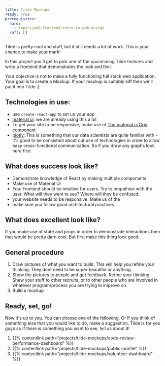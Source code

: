 ```yaml
---
title: Tilde Mockups
ready: True
prerequisites:
  hard:
    - topics/web-frontend/intro-to-web-design
  soft: []
---
```


Tilde is pretty cool and stuff, but it still needs a lot of work. This is your chance to make your mark!

In this project you'll get to pick one of the upcomming Tilde features and write a frontend that demonstrates the look and feel.

Your objective is not to make a fully functioning full stack web application. Your goal is to create a Mockup. If your mockup is suitably kiff then we'll put it into Tilde :)

## Technologies in use:

- use `create-react-app` to set up your app
- [material ui](https://material-ui.com/): we are already using this a lot
- To get your site to be responsive, make use of [The material ui Grid component](https://material-ui.com/components/grid/)
- [plotly](https://plotly.com/javascript/react/): This is something that our data scientists are quite familiar with - it's good to be consistant about out use of technologies in order to allow easy cross-functional communication. So if you draw any graphs look here first

## What does success look like?

- Demonstrate knowledge of React by making multiple components
- Make use of Material UI
- Your frontend should be intuitive for users. Try to empathise with the user. What will they want to see? Where will they be confused.
- your website needs to be responsive. Make us of the
- make sure you follow good architectural practices

## What does excellent look like?

If you make use of state and props in order to demonstrate interactions then that would be pretty darn cool. But first make this thing look good.

## General procedure

1. Draw pictures of what you want to build. This will help you refine your thinking. They dont need to be super beautiful or anything.
2. Show the pictures to people and get feedback. Refine your thinking. Shew your stuff to other recruits, or to other people who are involved in whatever program/process you are trying to improve on.
3. Build a mockup

## Ready, set, go!

Now it's up to you. You can choose one of the following. Or if you think of something else that you would like to do, make a suggestion. Tilde is for you guys so if there is something you want to see, tell us about it!

1. {{% contentlink path="projects/tilde-mockups/code-review-performance-dashboard" %}}
2. {{% contentlink path="projects/tilde-mockups/public-profile" %}}
3. {{% contentlink path="projects/tilde-mockups/volunteer-dashboard" %}}
